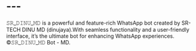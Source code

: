 # -_-_-
𝚂𝚁_𝙳𝙸𝙽𝚄_𝙼𝙳 is a powerful and feature-rich WhatsApp bot created by  SR-TECH DINU MD  (dinujaya).With seamless functionality and a user-friendly interface, it’s the ultimate bot for enhancing WhatsApp experiences. ©𝚂𝚁_𝙳𝙸𝙽𝚄_𝙼𝙳 Bot - MD.

